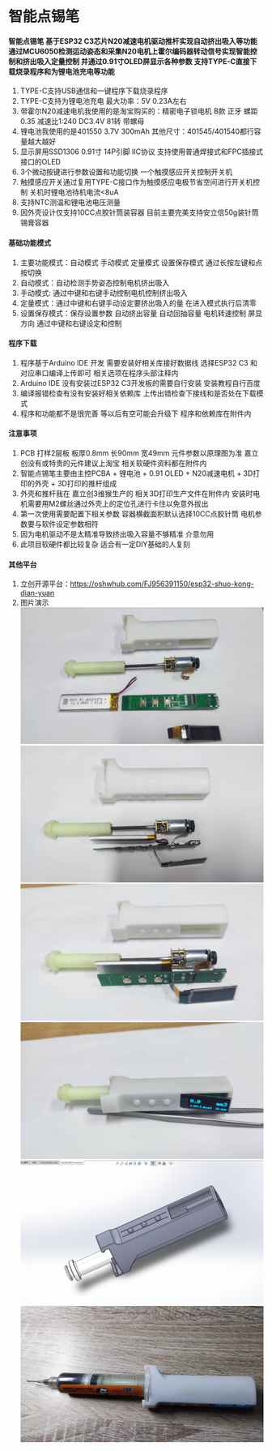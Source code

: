 # 智能点锡笔

#### 智能点锡笔 基于ESP32 C3芯片N20减速电机驱动推杆实现自动挤出吸入等功能  通过MCU6050检测运动姿态和采集N20电机上霍尔编码器转动信号实现智能控制和挤出吸入定量控制 并通过0.91寸OLED屏显示各种参数 支持TYPE-C直接下载烧录程序和为锂电池充电等功能    
1.  TYPE-C支持USB通信和一键程序下载烧录程序 
2.  TYPE-C支持为锂电池充电 最大功率：5V 0.23A左右
3.  带霍尔N20减速电机我使用的是淘宝购买的：精密电子锁电机 B款 正牙 螺距0.35 减速比1:240  DC3.4V 81转 带螺母
4.  锂电池我使用的是401550 3.7V 300mAh 其他尺寸：401545/401540都行容量越大越好
5.  显示屏用SSD1306 0.91寸 14P引脚 IIC协议 支持使用普通焊接式和FPC插接式接口的OLED
6.  3个微动按键进行参数设置和功能切换  一个触摸感应开关控制开关机
7.  触摸感应开关通过复用TYPE-C接口作为触摸感应电极节省空间进行开关机控制 关机时锂电池待机电流<8uA
8.  支持NTC测温和锂电池电压测量
9.  因外壳设计仅支持10CC点胶针筒装容器 目前主要完美支持安立信50g装针筒锡膏容器

#### 基础功能模式
1. 主要功能模式：自动模式  手动模式  定量模式 设置保存模式 通过长按左键和点按切换 
2. 自动模式：自动检测手势姿态控制电机挤出吸入  
3. 手动模式: 通过中键和右键手动控制电机控制挤出吸入
4. 定量模式：通过中键和右键手动设定要挤出吸入的量 在进入模式执行后清零
5. 设置保存模式：保存设置参数 自动挤出容量 自动回抽容量  电机转速控制 屏显方向 通过中键和右键设定和控制

#### 程序下载
1. 程序基于Arduino IDE 开发 需要安装好相关库接好数据线  选择ESP32 C3 和对应串口编译上传即可 相关选项在程序头部注释内
2. Arduino IDE 没有安装过ESP32 C3开发板的需要自行安装 安装教程自行百度 
3. 编译报错检查有没有安装好相关依赖库 上传出错检查下接线和是否处在下载模式 
4. 程序和功能都不是很完善 等以后有空可能会升级下  程序和依赖库在附件内
 
#### 注意事项
1. PCB 打样2层板 板厚0.8mm  长90mm 宽49mm  元件参数以原理图为准 嘉立创没有或特贵的元件建议上淘宝 相关软硬件资料都在附件内
2. 智能点锡笔主要由主控PCBA + 锂电池 + 0.91 OLED + N20减速电机 + 3D打印的外壳 + 3D打印的推杆组成
3. 外壳和推杆我在 嘉立创3维猴生产的  相关3D打印生产文件在附件内 安装时电机需要用M2螺丝通过外壳上的定位孔进行卡住以免意外拔出
4. 第一次使用需要配置下相关参数 容器横截面积默认选择10CC点胶针筒 电机参数要与软件设定参数相符 
5. 因为电机驱动不是太精准导致挤出吸入容量不够精准 介意勿用 
6. 此项目软硬件都比较复杂 适合有一定DIY基础的人复刻

#### 其他平台
1. 立创开源平台：https://oshwhub.com/FJ956391150/esp32-shuo-kong-dian-yuan
2. 图片演示
![输入图片说明](img/A1.jpg)
![输入图片说明](img/A2.jpg)
![输入图片说明](img/A3.jpg)
![输入图片说明](img/A4.jpg)
![输入图片说明](img/B.png)
![输入图片说明](img/B1.jpg)